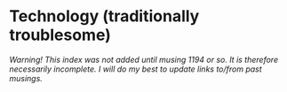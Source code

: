 Technology (traditionally troublesome)
======================================

_Warning!  This index was not added until musing 1194 or so.  It is
therefore necessarily incomplete.  I will do my best to update links
to/from past musings._
